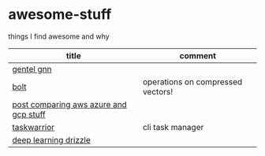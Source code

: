 # awesome-stuff
things I find awesome and why

| title | comment |
| -- | -- |
| [gentel gnn](https://distill.pub/2021/gnn-intro/) | |
| [bolt](https://github.com/dblalock/bolt) | operations on compressed vectors! |
| [post comparing aws azure and gcp stuff](https://twitter.com/simonholdorf/status/1433735428310511645) |  |
| [taskwarrior](https://github.com/GothenburgBitFactory/taskwarrior) | cli task manager |
| [deep learning drizzle](https://deep-learning-drizzle.github.io/)


